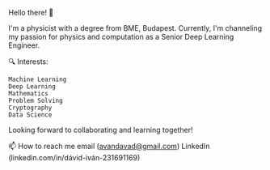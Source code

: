 Hello there! 👋

I'm a physicist with a degree from BME, Budapest. Currently, I'm channeling my passion for physics and computation as a Senior Deep Learning Engineer.

🔍 Interests:

    Machine Learning
    Deep Learning
    Mathematics
    Problem Solving
    Cryptography
    Data Science

Looking forward to collaborating and learning together!

📫 How to reach me
    email (avandavad@gmail.com)
    LinkedIn (linkedin.com/in/dávid-iván-231691169)
